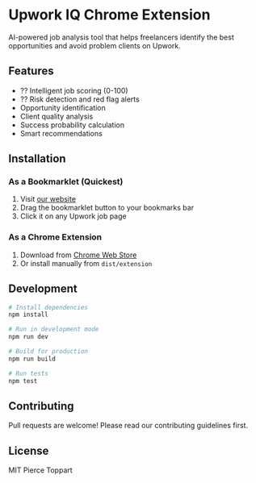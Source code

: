 # Upwork IQ Chrome Extension

AI-powered job analysis tool that helps freelancers identify the best opportunities and avoid problem clients on Upwork.

## Features

- ?? Intelligent job scoring (0-100)
- ?? Risk detection and red flag alerts
-  Opportunity identification
-  Client quality analysis
-  Success probability calculation
-  Smart recommendations

## Installation

### As a Bookmarklet (Quickest)
1. Visit [our website](https://upworkiq.com)
2. Drag the bookmarklet button to your bookmarks bar
3. Click it on any Upwork job page

### As a Chrome Extension
1. Download from [Chrome Web Store](https://chrome.google.com/webstore/detail/upworkiq)
2. Or install manually from `dist/extension`

## Development

```bash
# Install dependencies
npm install

# Run in development mode
npm run dev

# Build for production
npm run build

# Run tests
npm test
```

## Contributing

Pull requests are welcome! Please read our contributing guidelines first.

## License

MIT  Pierce Toppart
